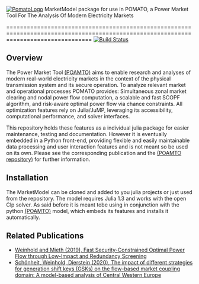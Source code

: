 [![PomatoLogo](https://github.com/richard-weinhold/pomato/blob/master/docs/pomatologo_small.png "Pomato Soup")](#) MarketModel package for use in POMATO, a Power Market Tool For The Analysis Of Modern Electricity Markets

=====================================================================================================================================
[![Build Status](https://travis-ci.org/richard-weinhold/MarketModel.svg?branch=master)](https://travis-ci.org/richard-weinhold/MarketModel)


Overview
--------

The Power Market Tool [(POAMTO)](https://github.com/richard-weinhold/pomato) aims to enable research and analyses of modern real-world electricity markets in the context of the physical transmission system and its secure operation. To analyze relevant market and operational processes POMATO provides: Simultaneous zonal market clearing and nodal power flow computation, a scalable and fast SCOPF algorithm, and risk-aware optimal power flow via chance constraints. All optimization features rely on Julia/JuMP, leveraging its accessibility, computational performance, and solver interfaces.

This repository holds these features as a individual julia package for easier maintenance, testing and documentation. However it is eventually embedded in a Python front-end, providing flexible and easily maintainable data processing and user interaction features and is not meant so be used on its own. Please see the corresponding publication and the [(POAMTO repository)](https://github.com/richard-weinhold/pomato) for further information.

Installation
------------

The MarketModel can be cloned and added to you julia projects or just used from the repository. The model requires Julia 1.3 and works with the open Clp solver. As said before it is meant tobe using in conjunction with the python [(POAMTO)](https://github.com/richard-weinhold/pomato) model, which embeds its features and installs it automatically.

Related Publications
--------------------

- [Weinhold and Mieth (2019), Fast Security-Constrained Optimal Power Flow through
   Low-Impact and Redundancy Screening](https://arxiv.org/abs/1910.09034)
- [Schönheit, Weinhold, Dierstein (2020), The impact of different strategies for generation shift keys (GSKs) on the flow-based market coupling domain: A model-based analysis of Central Western Europe](https://www.sciencedirect.com/science/article/pii/S0306261919317544)
